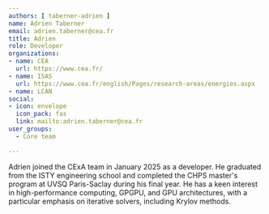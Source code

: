 ```yaml
---
authors: [ taberner-adrien ]
name: Adrien Taberner
email: adrien.taberner@cea.fr
title: Adrien
role: Developer
organizations:
- name: CEA
  url: https://www.cea.fr/
- name: ISAS
  url: https://www.cea.fr/english/Pages/research-areas/energies.aspx
- name: LCAN
social:
- icon: envelope
  icon_pack: fas
  link: mailto:adrien.taberner@cea.fr
user_groups:
  - Core team

---
```


Adrien joined the CExA team in January 2025 as a developer. He graduated from the ISTY engineering school and completed the CHPS master's program at UVSQ Paris-Saclay during his final year. 
He has a keen interest in high-performance computing, GPGPU, and GPU architectures, with a particular emphasis on iterative solvers, including Krylov methods.

